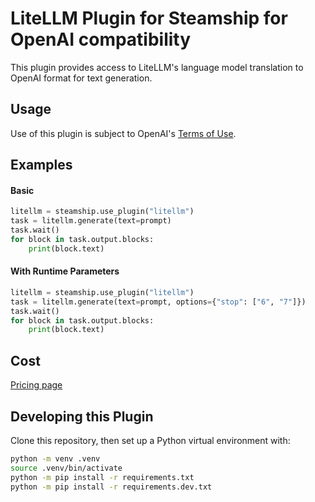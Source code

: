 # LiteLLM Plugin for Steamship for OpenAI compatibility

This plugin provides access to LiteLLM's language model translation to OpenAI format for text generation.

## Usage

Use of this plugin is subject to OpenAI's [Terms of Use](https://openai.com/policies/terms-of-use).

## Examples

#### Basic

```python
litellm = steamship.use_plugin("litellm")
task = litellm.generate(text=prompt)
task.wait()
for block in task.output.blocks:
    print(block.text)
```

#### With Runtime Parameters

```python
litellm = steamship.use_plugin("litellm")
task = litellm.generate(text=prompt, options={"stop": ["6", "7"]})
task.wait()
for block in task.output.blocks:
    print(block.text)
```

## Cost

[Pricing page](https://www.steamship.com/plugins/litellm?tab=Pricing)


## Developing this Plugin

Clone this repository, then set up a Python virtual environment with:

```bash
python -m venv .venv
source .venv/bin/activate
python -m pip install -r requirements.txt
python -m pip install -r requirements.dev.txt
```
